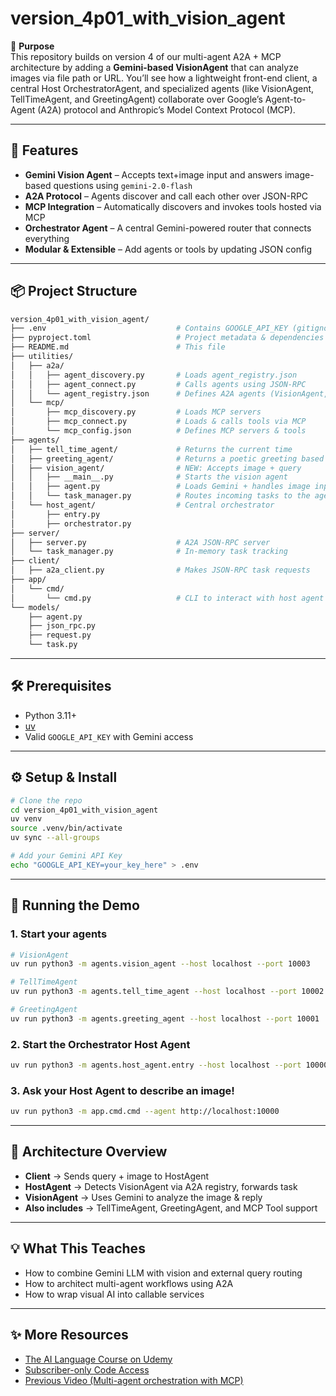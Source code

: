 # version_4p01_with_vision_agent

🌟 **Purpose**  
This repository builds on version 4 of our multi-agent A2A + MCP architecture by adding a **Gemini-based VisionAgent** that can analyze images via file path or URL. You’ll see how a lightweight front-end client, a central Host OrchestratorAgent, and specialized agents (like VisionAgent, TellTimeAgent, and GreetingAgent) collaborate over Google’s Agent-to-Agent (A2A) protocol and Anthropic’s Model Context Protocol (MCP).

---

## 🚀 Features

- **Gemini Vision Agent** – Accepts text+image input and answers image-based questions using `gemini-2.0-flash`
- **A2A Protocol** – Agents discover and call each other over JSON-RPC
- **MCP Integration** – Automatically discovers and invokes tools hosted via MCP
- **Orchestrator Agent** – A central Gemini-powered router that connects everything
- **Modular & Extensible** – Add agents or tools by updating JSON config

---

## 📦 Project Structure

```bash
version_4p01_with_vision_agent/
├── .env                             # Contains GOOGLE_API_KEY (gitignored)
├── pyproject.toml                   # Project metadata & dependencies
├── README.md                        # This file
├── utilities/
│   ├── a2a/
│   │   ├── agent_discovery.py       # Loads agent_registry.json
│   │   ├── agent_connect.py         # Calls agents using JSON-RPC
│   │   └── agent_registry.json      # Defines A2A agents (VisionAgent, etc.)
│   └── mcp/
│       ├── mcp_discovery.py         # Loads MCP servers
│       ├── mcp_connect.py           # Loads & calls tools via MCP
│       └── mcp_config.json          # Defines MCP servers & tools
├── agents/
│   ├── tell_time_agent/             # Returns the current time
│   ├── greeting_agent/              # Returns a poetic greeting based on time of day
│   ├── vision_agent/                # NEW: Accepts image + query
│   │   ├── __main__.py              # Starts the vision agent
│   │   ├── agent.py                 # Loads Gemini + handles image input
│   │   └── task_manager.py          # Routes incoming tasks to the agent
│   └── host_agent/                  # Central orchestrator
│       ├── entry.py
│       ├── orchestrator.py
├── server/
│   ├── server.py                    # A2A JSON-RPC server
│   └── task_manager.py              # In-memory task tracking
├── client/
│   ├── a2a_client.py                # Makes JSON-RPC task requests
├── app/
│   └── cmd/
│       └── cmd.py                   # CLI to interact with host agent
└── models/
    ├── agent.py
    ├── json_rpc.py
    ├── request.py
    └── task.py
````

---

## 🛠️ Prerequisites

* Python 3.11+
* [uv](https://github.com/astral-sh/uv)
* Valid `GOOGLE_API_KEY` with Gemini access

---

## ⚙️ Setup & Install

```bash
# Clone the repo
cd version_4p01_with_vision_agent
uv venv
source .venv/bin/activate
uv sync --all-groups

# Add your Gemini API Key
echo "GOOGLE_API_KEY=your_key_here" > .env
```

---

## 🎥 Running the Demo

### 1. Start your agents

```bash
# VisionAgent
uv run python3 -m agents.vision_agent --host localhost --port 10003

# TellTimeAgent
uv run python3 -m agents.tell_time_agent --host localhost --port 10002

# GreetingAgent
uv run python3 -m agents.greeting_agent --host localhost --port 10001
```

### 2. Start the Orchestrator Host Agent

```bash
uv run python3 -m agents.host_agent.entry --host localhost --port 10000
```

### 3. Ask your Host Agent to describe an image!

```bash
uv run python3 -m app.cmd.cmd --agent http://localhost:10000
```

---

## 📅 Architecture Overview

* **Client** → Sends query + image to HostAgent
* **HostAgent** → Detects VisionAgent via A2A registry, forwards task
* **VisionAgent** → Uses Gemini to analyze the image & reply
* **Also includes** → TellTimeAgent, GreetingAgent, and MCP Tool support

---

## 💡 What This Teaches

* How to combine Gemini LLM with vision and external query routing
* How to architect multi-agent workflows using A2A
* How to wrap visual AI into callable services

---

## ✨ More Resources

* [The AI Language Course on Udemy](https://www.udemy.com/course/modelcontextprotocol/?referralCode=6FADE0F85C5DB97203C6)
* [Subscriber-only Code Access](https://theailanguage.com/onlySubscribers?id=a2a_samples&site=github)
* [Previous Video (Multi-agent orchestration with MCP)](https://www.youtube.com/watch?v=ALN7wSJ5pGI&list=PL6tW9BrhiPTCKTXXJAwigi7QDNpA7t4Ip)
